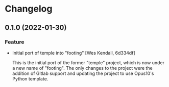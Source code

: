 # Changelog
## 0.1.0 (2022-01-30)
### Feature
  - Initial port of temple into "footing" [Wes Kendall, 6d334df]

    This is the initial port of the former "temple" project, which is now
    under a new name of "footing". The only changes to the project were
    the addition of Gitlab support and updating the project to
    use Opus10's Python template.

